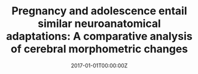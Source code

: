 ---
title: "Pregnancy and adolescence entail similar neuroanatomical adaptations: A comparative analysis of cerebral morphometric changes"
authors:
- Susana Carmona
- Magdalena Martínez García
- María Paternina Die
- Erika Barba-Müller
- Lara M. Wierenga
- Yasser Alemán Gomez
- Clara Pretus
- Luis Marcos Vidal
- Laura Beumala
- Romina Cortizo
- Cristina Pozzobon
- Marisol Picado
- Florencio Lucco
- David Garcia-Garcia
- Juan Carlos Soliva
- Adolf Tobena
- Jiska S. Peper
- Eveline A. Crone
- Agustín Ballesteros
- Óscar Vilarroya
- Manuel Desco
- Elseline Hoekzema
date: "2017-01-01T00:00:00Z"
doi: ""
publishDate: "2017-01-01T00:00:00Z"
publication_types: ["2"]
publication: "In *Human Brain Mapping*"
tags:
- Maternidad
featured: false
links:
- name: Enlace al artículo
  url: https://pubmed.ncbi.nlm.nih.gov/30663172/
---